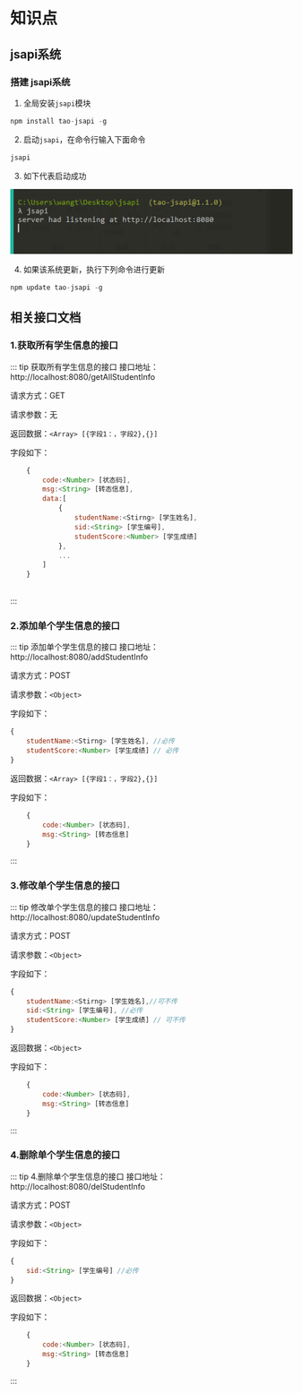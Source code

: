# 知识点

## jsapi系统

### 搭建 jsapi系统

1. 全局安装`jsapi`模块

```js
npm install tao-jsapi -g
```

2. 启动`jsapi`，在命令行输入下面命令

```js
jsapi
```

3. 如下代表启动成功

![成功](./img/1.png)

4. 如果该系统更新，执行下列命令进行更新

```js
npm update tao-jsapi -g
```
## 相关接口文档

### 1.获取所有学生信息的接口

::: tip 获取所有学生信息的接口
接口地址：http://localhost:8080/getAllStudentInfo

请求方式：GET

请求参数：无

返回数据：`<Array> [{字段1：，字段2},{}]` 

字段如下：

```js
    {
        code:<Number> [状态码],
        msg:<String> [转态信息],
        data:[
            {
                studentName:<Stirng> [学生姓名],
                sid:<String> [学生编号],
                studentScore:<Number> [学生成绩]
            },
            ...
        ]
    }
    
```
:::

### 2.添加单个学生信息的接口

::: tip 添加单个学生信息的接口
接口地址：http://localhost:8080/addStudentInfo

请求方式：POST

请求参数：`<Object>`

字段如下：
```js
{
    studentName:<Stirng> [学生姓名], //必传
    studentScore:<Number> [学生成绩] // 必传
}
```

返回数据：`<Array> [{字段1：，字段2},{}]` 

字段如下：

```js
    {
        code:<Number> [状态码],
        msg:<String> [转态信息]
    }
```
:::

### 3.修改单个学生信息的接口

::: tip 修改单个学生信息的接口
接口地址：http://localhost:8080/updateStudentInfo

请求方式：POST

请求参数：`<Object>`

字段如下：
```js
{
    studentName:<Stirng> [学生姓名],//可不传
    sid:<String> [学生编号], //必传
    studentScore:<Number> [学生成绩] // 可不传
}
```

返回数据：`<Object>` 

字段如下：

```js
    {
        code:<Number> [状态码],
        msg:<String> [转态信息]
    }
```
:::

### 4.删除单个学生信息的接口

::: tip 4.删除单个学生信息的接口
接口地址：http://localhost:8080/delStudentInfo

请求方式：POST

请求参数：`<Object>`

字段如下：
```js
{
    sid:<String> [学生编号] //必传
}
```

返回数据：`<Object>` 

字段如下：

```js
    {
        code:<Number> [状态码],
        msg:<String> [转态信息]
    }
```
:::








